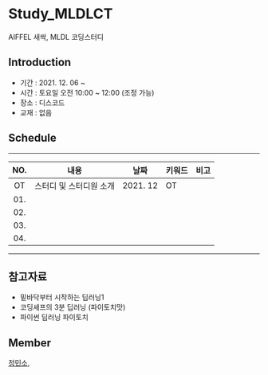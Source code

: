 # Study_MLDLCT
AIFFEL 새싹, MLDL 코딩스터디 

## Introduction
* 기간 : 2021. 12. 06 ~
* 시간 : 토요일 오전 10:00 ~ 12:00 (조정 가능)
* 장소 : 디스코드
* 교재 : 없음
  
## Schedule
---
|  NO.  |     내용    |      날짜     |      키워드      |     비고     |
|:-----:| -------------------------------- |:---------------:|--------------------------|--------------------------|
| OT  |스터디 및 스터디원 소개 | 2021. 12 | OT | |
| 01. | ||| |
| 02. |||| |
| 03. |||| |
| 04. |||| |
---


## 참고자료
* 밑바닥부터 시작하는 딥러닝1
* 코딩셰프의 3분 딥러닝 (파이토치맛)
* 파이썬 딥러닝 파이토치

## Member
[정민소](https://github.com/minssoj/), 
